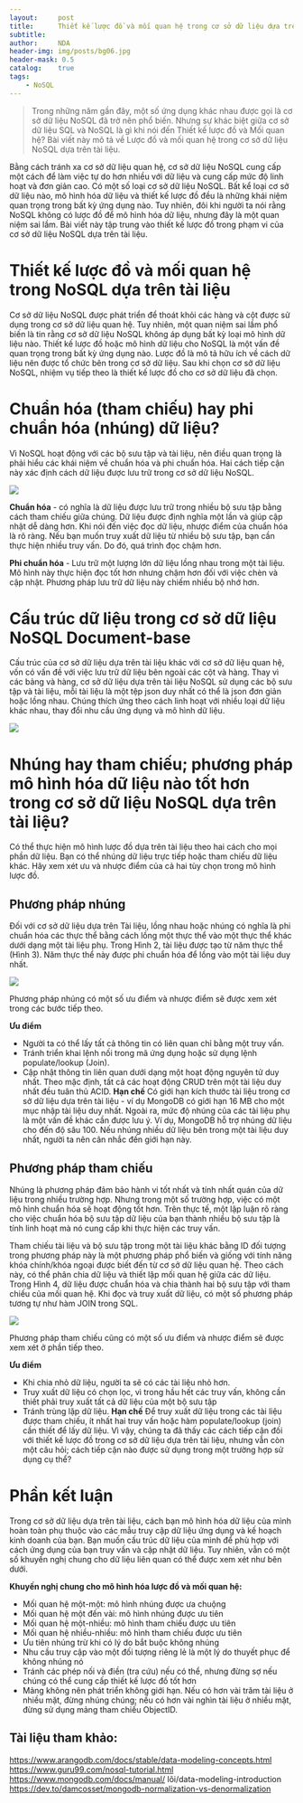 ```yaml
---
layout:     post
title:      Thiết kế lược đồ và mối quan hệ trong cơ sở dữ liệu dựa trên tài liệu NoSQL
subtitle:   
author:     NDA
header-img: img/posts/bg06.jpg
header-mask: 0.5
catalog:    true
tags:
    - NoSQL
---
```


>Trong những năm gần đây, một số ứng dụng khác nhau được gọi là cơ sở dữ liệu NoSQL đã trở nên phổ biến. Nhưng sự khác biệt giữa cơ sở dữ liệu SQL và NoSQL là gì khi nói đến Thiết kế lược đồ và Mối quan hệ? Bài viết này mô tả về Lược đồ và mối quan hệ trong cơ sở dữ liệu NoSQL dựa trên tài liệu.

Bằng cách tránh xa cơ sở dữ liệu quan hệ, cơ sở dữ liệu NoSQL cung cấp một cách để làm việc tự do hơn nhiều với dữ liệu và cung cấp mức độ linh hoạt và đơn giản cao. Có một số loại cơ sở dữ liệu NoSQL. Bất kể loại cơ sở dữ liệu nào, mô hình hóa dữ liệu và thiết kế lược đồ đều là những khái niệm quan trọng trong bất kỳ ứng dụng nào. Tuy nhiên, đôi khi người ta nói rằng NoSQL không có lược đồ để mô hình hóa dữ liệu, nhưng đây là một quan niệm sai lầm. Bài viết này tập trung vào thiết kế lược đồ trong phạm vi của cơ sở dữ liệu NoSQL dựa trên tài liệu.

# Thiết kế lược đồ và mối quan hệ trong NoSQL dựa trên tài liệu
Cơ sở dữ liệu NoSQL được phát triển để thoát khỏi các hàng và cột được sử dụng trong cơ sở dữ liệu quan hệ. Tuy nhiên, một quan niệm sai lầm phổ biến là tin rằng cơ sở dữ liệu NoSQL không áp dụng bất kỳ loại mô hình dữ liệu nào. Thiết kế lược đồ hoặc mô hình dữ liệu cho NoSQL là một vấn đề quan trọng trong bất kỳ ứng dụng nào. Lược đồ là mô tả hữu ích về cách dữ liệu nên được tổ chức bên trong cơ sở dữ liệu. Sau khi chọn cơ sở dữ liệu NoSQL, nhiệm vụ tiếp theo là thiết kế lược đồ cho cơ sở dữ liệu đã chọn.

# Chuẩn hóa (tham chiếu) hay phi chuẩn hóa (nhúng) dữ liệu?
Vì NoSQL hoạt động với các bộ sưu tập và tài liệu, nên điều quan trọng là phải hiểu các khái niệm về chuẩn hóa và phi chuẩn hóa. Hai cách tiếp cận này xác định cách dữ liệu được lưu trữ trong cơ sở dữ liệu NoSQL.

![](https://blog.usu.com/hs-fs/hubfs/Normalization%20Denormalization.png?width=500&name=Normalization%20Denormalization.png)

**Chuẩn hóa** - có nghĩa là dữ liệu được lưu trữ trong nhiều bộ sưu tập bằng cách tham chiếu giữa chúng. Dữ liệu được định nghĩa một lần và giúp cập nhật dễ dàng hơn. Khi nói đến việc đọc dữ liệu, nhược điểm của chuẩn hóa là rõ ràng. Nếu bạn muốn truy xuất dữ liệu từ nhiều bộ sưu tập, bạn cần thực hiện nhiều truy vấn. Do đó, quá trình đọc chậm hơn.

**Phi chuẩn hóa** - Lưu trữ một lượng lớn dữ liệu lồng nhau trong một tài liệu. Mô hình này thực hiện đọc tốt hơn nhưng chậm hơn đối với việc chèn và cập nhật. Phương pháp lưu trữ dữ liệu này chiếm nhiều bộ nhớ hơn.

# Cấu trúc dữ liệu trong cơ sở dữ liệu NoSQL Document-base
Cấu trúc của cơ sở dữ liệu dựa trên tài liệu khác với cơ sở dữ liệu quan hệ, vốn có vấn đề với việc lưu trữ dữ liệu bên ngoài các cột và hàng. Thay vì các bảng và hàng, cơ sở dữ liệu dựa trên tài liệu NoSQL sử dụng các bộ sưu tập và tài liệu, mỗi tài liệu là một tệp json duy nhất có thể là json đơn giản hoặc lồng nhau. Chúng thích ứng theo cách linh hoạt với nhiều loại dữ liệu khác nhau, thay đổi nhu cầu ứng dụng và mô hình dữ liệu.

![](https://blog.usu.com/hs-fs/hubfs/NoSQL.png?width=1198&name=NoSQL.png)

# Nhúng hay tham chiếu; phương pháp mô hình hóa dữ liệu nào tốt hơn trong cơ sở dữ liệu NoSQL dựa trên tài liệu?
Có thể thực hiện mô hình lược đồ dựa trên tài liệu theo hai cách cho mọi phần dữ liệu. Bạn có thể nhúng dữ liệu trực tiếp hoặc tham chiếu dữ liệu khác. Hãy xem xét ưu và nhược điểm của cả hai tùy chọn trong mô hình lược đồ.

## Phương pháp nhúng

Đối với cơ sở dữ liệu dựa trên Tài liệu, lồng nhau hoặc nhúng có nghĩa là phi chuẩn hóa các thực thể bằng cách lồng một thực thể vào một thực thể khác dưới dạng một tài liệu phụ. Trong Hình 2, tài liệu được tạo từ năm thực thể (Hình 3). Năm thực thể này được phi chuẩn hóa để lồng vào một tài liệu duy nhất.

![](https://blog.usu.com/hs-fs/hubfs/Embedding%20approach.png?width=1386&name=Embedding%20approach.png)

Phương pháp nhúng có một số ưu điểm và nhược điểm sẽ được xem xét trong các bước tiếp theo.

**Ưu điểm**
* Người ta có thể lấy tất cả thông tin có liên quan chỉ bằng một truy vấn.
* Tránh triển khai lệnh nối trong mã ứng dụng hoặc sử dụng lệnh populate/lookup (Join).
* Cập nhật thông tin liên quan dưới dạng một hoạt động nguyên tử duy nhất. Theo mặc định, tất cả các hoạt động CRUD trên một tài liệu duy nhất đều tuân thủ ACID.
**Hạn chế**
Có giới hạn kích thước tài liệu trong cơ sở dữ liệu dựa trên tài liệu - ví dụ MongoDB có giới hạn 16 MB cho một mục nhập tài liệu duy nhất. Ngoài ra, mức độ nhúng của các tài liệu phụ là một vấn đề khác cần được lưu ý. Ví dụ, MongoDB hỗ trợ nhúng dữ liệu cho đến độ sâu 100. Nếu nhúng nhiều dữ liệu bên trong một tài liệu duy nhất, người ta nên cân nhắc đến giới hạn này.

## Phương pháp tham chiếu
Nhúng là phương pháp đảm bảo hành vi tốt nhất và tính nhất quán của dữ liệu trong nhiều trường hợp. Nhưng trong một số trường hợp, việc có một mô hình chuẩn hóa sẽ hoạt động tốt hơn. Trên thực tế, một lập luận rõ ràng cho việc chuẩn hóa bộ sưu tập dữ liệu của bạn thành nhiều bộ sưu tập là tính linh hoạt mà nó cung cấp khi thực hiện các truy vấn.

Tham chiếu tài liệu và bộ sưu tập trong một tài liệu khác bằng ID đối tượng trong phương pháp này là một phương pháp phổ biến và giống với tính năng khóa chính/khóa ngoại được biết đến từ cơ sở dữ liệu quan hệ. Theo cách này, có thể phân chia dữ liệu và thiết lập mối quan hệ giữa các dữ liệu. Trong Hình 4, dữ liệu được chuẩn hóa và chia thành hai bộ sưu tập với tham chiếu của mối quan hệ. Khi đọc và truy xuất dữ liệu, có một số phương pháp tương tự như hàm JOIN trong SQL.

![](https://blog.usu.com/hs-fs/hubfs/Referencing%20approach.png?width=1025&name=Referencing%20approach.png)

Phương pháp tham chiếu cũng có một số ưu điểm và nhược điểm sẽ được xem xét ở phần tiếp theo.

**Ưu điểm**
* Khi chia nhỏ dữ liệu, người ta sẽ có các tài liệu nhỏ hơn.
* Truy xuất dữ liệu có chọn lọc, vì trong hầu hết các truy vấn, không cần thiết phải truy xuất tất cả dữ liệu của một bộ sưu tập
* Tránh trùng lặp dữ liệu.
**Hạn chế**
Để truy xuất dữ liệu trong các tài liệu được tham chiếu, ít nhất hai truy vấn hoặc hàm populate/lookup (join) cần thiết để lấy dữ liệu.
Vì vậy, chúng ta đã thấy các cách tiếp cận đối với thiết kế lược đồ trong cơ sở dữ liệu dựa trên tài liệu, nhưng vẫn còn một câu hỏi; cách tiếp cận nào được sử dụng trong một trường hợp sử dụng cụ thể?

# Phần kết luận
Trong cơ sở dữ liệu dựa trên tài liệu, cách bạn mô hình hóa dữ liệu của mình hoàn toàn phụ thuộc vào các mẫu truy cập dữ liệu ứng dụng và kế hoạch kinh doanh của bạn. Bạn muốn cấu trúc dữ liệu của mình để phù hợp với cách ứng dụng của bạn truy vấn và cập nhật dữ liệu. Tuy nhiên, vẫn có một số khuyến nghị chung cho dữ liệu liên quan có thể được xem xét như bên dưới.

**Khuyến nghị chung cho mô hình hóa lược đồ và mối quan hệ:**

* Mối quan hệ một-một: mô hình nhúng được ưa chuộng
* Mối quan hệ một đến vài: mô hình nhúng được ưu tiên
* Mối quan hệ một-nhiều: mô hình tham chiếu được ưu tiên
* Mối quan hệ nhiều-nhiều: mô hình tham chiếu được ưu tiên
* Ưu tiên nhúng trừ khi có lý do bắt buộc không nhúng
* Nhu cầu truy cập vào một đối tượng riêng lẻ là một lý do thuyết phục để không nhúng nó
* Tránh các phép nối và điền (tra cứu) nếu có thể, nhưng đừng sợ nếu chúng có thể cung cấp thiết kế lược đồ tốt hơn
* Mảng không nên phát triển không giới hạn. Nếu có hơn vài trăm tài liệu ở nhiều mặt, đừng nhúng chúng; nếu có hơn vài nghìn tài liệu ở nhiều mặt, đừng sử dụng mảng tham chiếu ObjectID.

## Tài liệu tham khảo:
https://www.arangodb.com/docs/stable/data-modeling-concepts.html
https://www.guru99.com/nosql-tutorial.html
https://www.mongodb.com/docs/manual/ lõi/data-modeling-introduction
https://dev.to/damcosset/mongodb-normalization-vs-denormalization